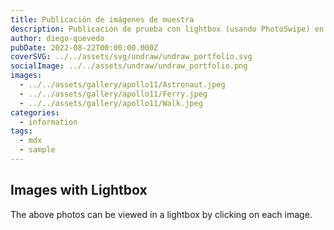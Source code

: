 ```yaml
---
title: Publicación de imágenes de muestra
description: Publicación de prueba con lightbox (usando PhotoSwipe) en un conjunto de imágenes
author: diego-quevedo
pubDate: 2022-08-22T00:00:00.000Z
coverSVG: ../../assets/svg/undraw/undraw_portfolio.svg
socialImage: ../../assets/undraw/undraw_portfolio.png
images:
  - ../../assets/gallery/apollo11/Astronaut.jpeg
  - ../../assets/gallery/apollo11/Ferry.jpeg
  - ../../assets/gallery/apollo11/Walk.jpeg
categories:
  - information
tags:
  - mdx
  - sample
---
```


## Images with Lightbox

The above photos can be viewed in a lightbox by clicking on each image.
